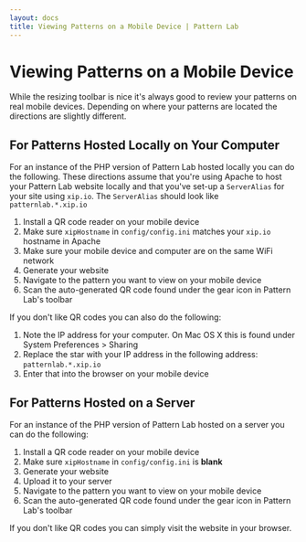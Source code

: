 ```yaml
---
layout: docs
title: Viewing Patterns on a Mobile Device | Pattern Lab
---
```


# Viewing Patterns on a Mobile Device

While the resizing toolbar is nice it's always good to review your patterns on real mobile devices. Depending on where your patterns are located the directions are slightly different.

## For Patterns Hosted Locally on Your Computer

For an instance of the PHP version of Pattern Lab hosted locally you can do the following. These directions assume that you're using Apache to host your Pattern Lab website locally and that you've set-up a `ServerAlias` for your site using `xip.io`. The `ServerAlias` should look like `patternlab.*.xip.io`

1. Install a QR code reader on your mobile device
2. Make sure `xipHostname` in `config/config.ini` matches your `xip.io` hostname in Apache
3. Make sure your mobile device and computer are on the same WiFi network
4. Generate your website
5. Navigate to the pattern you want to view on your mobile device
6. Scan the auto-generated QR code found under the gear icon in Pattern Lab's toolbar

If you don't like QR codes you can also do the following:

1. Note the IP address for your computer. On Mac OS X this is found under System Preferences > Sharing
2. Replace the star with your IP address in the following address: `patternlab.*.xip.io`
3. Enter that into the browser on your mobile device

## For Patterns Hosted on a Server

For an instance of the PHP version of Pattern Lab hosted on a server you can do the following:

1. Install a QR code reader on your mobile device
2. Make sure `xipHostname` in `config/config.ini` is **blank**
3. Generate your website
4. Upload it to your server
5. Navigate to the pattern you want to view on your mobile device
6. Scan the auto-generated QR code found under the gear icon in Pattern Lab's toolbar

If you don't like QR codes you can simply visit the website in your browser.
